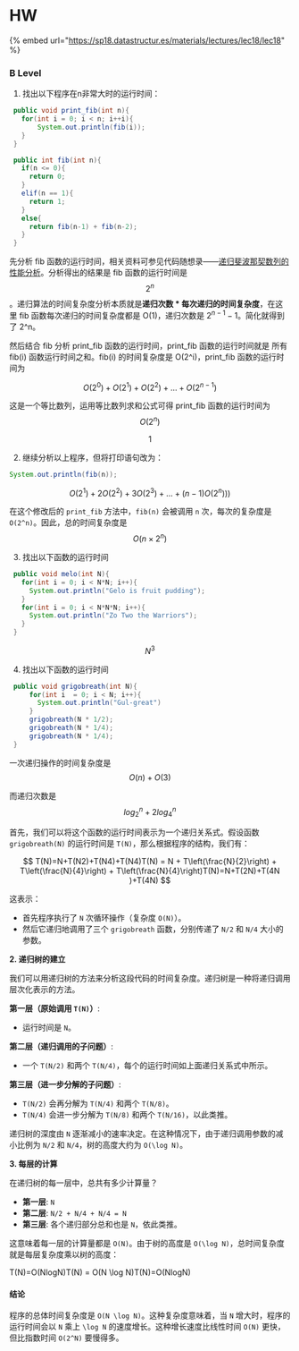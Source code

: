 # HW

{% embed url="https://sp18.datastructur.es/materials/lectures/lec18/lec18" %}

### B Level

1. 找出以下程序在n非常大时的运行时间：

```java
 public void print_fib(int n){
   for(int i = 0; i < n; i++i){
       System.out.println(fib(i));
   }
 }

 public int fib(int n){
   if(n <= 0){
     return 0;
   }
   elif(n == 1){
     return 1;
   }
   else{
     return fib(n-1) + fib(n-2);
   }
 }
```

先分析 fib 函数的运行时间，相关资料可参见代码随想录——[递归斐波那契数列的性能分析](https://programmercarl.com/%E5%89%8D%E5%BA%8F/%E9%80%92%E5%BD%92%E7%AE%97%E6%B3%95%E7%9A%84%E6%97%B6%E9%97%B4%E4%B8%8E%E7%A9%BA%E9%97%B4%E5%A4%8D%E6%9D%82%E5%BA%A6%E5%88%86%E6%9E%90.html#%E9%80%92%E5%BD%92%E6%B1%82%E6%96%90%E6%B3%A2%E9%82%A3%E5%A5%91%E6%95%B0%E5%88%97%E7%9A%84%E6%80%A7%E8%83%BD%E5%88%86%E6%9E%90)。分析得出的结果是 fib 函数的运行时间是 $$2^n$$。递归算法的时间复杂度分析本质就是**递归次数 \* 每次递归的时间复杂度**，在这里 fib 函数每次递归的时间复杂度都是 O(1)，递归次数是 $2^{n-1}-1$。简化就得到了 2^n。

然后结合 fib 分析 print\_fib 函数的运行时间，print\_fib 函数的运行时间就是 所有 fib(i) 函数运行时间之和。fib(i) 的时间复杂度是 O(2^i)，print\_fib 函数的运行时间为&#x20;

$$
O(2^0) + O(2^1) + O(2^2)+...+O(2^{n-1})
$$

这是一个等比数列，运用等比数列求和公式可得 print\_fib 函数的运行时间为$$O(2^n)$$

$$1$$

2. 继续分析以上程序，但将打印语句改为：

```java
System.out.println(fib(n));
```

$$
O(2^1)+2O(2^2)+3O(2^3)+...+(n-1)O(2^n)))
$$

在这个修改后的 `print_fib` 方法中，`fib(n)` 会被调用 `n` 次，每次的复杂度是 `O(2^n)`。因此，总的时间复杂度是 $$O(n\times2^n)$$



3. 找出以下函数的运行时间

```java
 public void melo(int N){
   for(int i = 0; i < N*N; i++){
     System.out.println("Gelo is fruit pudding");
   }
   for(int i = 0; i < N*N*N; i++){
     System.out.println("Zo Two the Warriors");
   }
 }
```

$$N^3$$

4. 找出以下函数的运行时间

```java
 public void grigobreath(int N){
     for(int i  = 0; i < N; i++){
       System.out.println("Gul-great")
     }
     grigobreath(N * 1/2); 
     grigobreath(N * 1/4);
     grigobreath(N * 1/4);
 }
```

一次递归操作的时间复杂度是 $$O(n) + O(3)$$

而递归次数是 $$log_2^n + 2log_4^n$$

首先，我们可以将这个函数的运行时间表示为一个递归关系式。假设函数 `grigobreath(N)` 的运行时间是 `T(N)`，那么根据程序的结构，我们有：

$$
T(N)=N+T(N2)+T(N4)+T(N4)T(N) = N + T\left(\frac{N}{2}\right) + T\left(\frac{N}{4}\right) + T\left(\frac{N}{4}\right)T(N)=N+T(2N​)+T(4N​)+T(4N​)
$$

这表示：

* 首先程序执行了 `N` 次循环操作（复杂度 `O(N)`）。
* 然后它递归地调用了三个 `grigobreath` 函数，分别传递了 `N/2` 和 `N/4` 大小的参数。

**2. 递归树的建立**

我们可以用递归树的方法来分析这段代码的时间复杂度。递归树是一种将递归调用层次化表示的方法。

**第一层（原始调用 `T(N)`）**:

* 运行时间是 `N`。

**第二层（递归调用的子问题）**:

* 一个 `T(N/2)` 和两个 `T(N/4)`，每个的运行时间如上面递归关系式中所示。

**第三层（进一步分解的子问题）**:

* `T(N/2)` 会再分解为 `T(N/4)` 和两个 `T(N/8)`。
* `T(N/4)` 会进一步分解为 `T(N/8)` 和两个 `T(N/16)`，以此类推。

递归树的深度由 `N` 逐渐减小的速率决定。在这种情况下，由于递归调用参数的减小比例为 `N/2` 和 `N/4`，树的高度大约为 `O(\log N)`。

**3. 每层的计算**

在递归树的每一层中，总共有多少计算量？

* **第一层**: `N`
* **第二层**: `N/2 + N/4 + N/4 = N`
* **第三层**: 各个递归部分总和也是 `N`，依此类推。

这意味着每一层的计算量都是 `O(N)`。由于树的高度是 `O(\log N)`，总时间复杂度就是每层复杂度乘以树的高度：

T(N)=O(Nlog⁡N)T(N) = O(N \log N)T(N)=O(NlogN)

#### 结论

程序的总体时间复杂度是 `O(N \log N)`。这种复杂度意味着，当 `N` 增大时，程序的运行时间会以 `N` 乘上 `\log N` 的速度增长。这种增长速度比线性时间 `O(N)` 更快，但比指数时间 `O(2^N)` 要慢得多。

